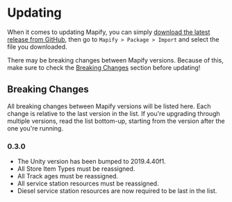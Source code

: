 ﻿# Updating

When it comes to updating Mapify, you can simply [download the latest release from GitHub][github-releases],
then go to `Mapify > Package > Import` and select the file you downloaded.

There may be breaking changes between Mapify versions.
Because of this, make sure to check the [Breaking Changes](#breaking-changes) section before updating!

## Breaking Changes

All breaking changes between Mapify versions will be listed here.
Each change is relative to the last version in the list.
If you're upgrading through multiple versions, read the list bottom-up, starting from the version after the one you're running.

### 0.3.0
- The Unity version has been bumped to 2019.4.40f1.
- All Store Item Types must be reassigned.
- All Track ages must be reassigned.
- All service station resources must be reassigned.
- Diesel service station resources are now required to be last in the list.

[github-releases]: https://github.com/Insprill/dv-mapify/releases
